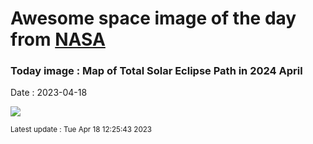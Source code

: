 
# Awesome space image of the day from [NASA](https://api.nasa.gov/)

### Today image : Map of Total Solar Eclipse Path in 2024 April
Date : 2023-04-18

![](https://apod.nasa.gov/apod/image/2304/EclipseMap_nasa_1080.jpg)

<small>Latest update : Tue Apr 18 12:25:43 2023</small>
        